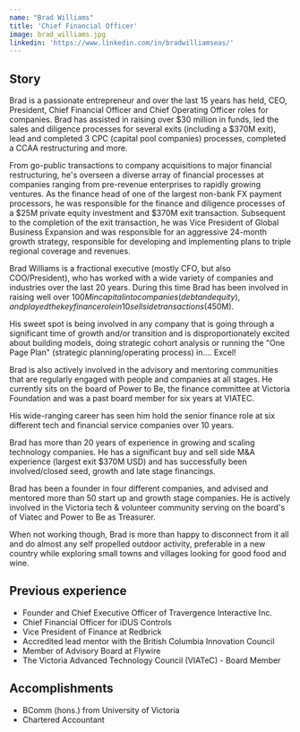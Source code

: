 ```yaml
---
name: "Brad Williams"
title: 'Chief Financial Officer'
image: brad_williams.jpg
linkedin: 'https://www.linkedin.com/in/bradwilliamseas/'
---
```


## Story

Brad is a passionate entrepreneur and over the last 15 years has held, CEO, President, Chief Financial Officer and Chief Operating Officer roles for companies. Brad has assisted in raising over $30 million in funds, led the sales and diligence processes for several exits (including a $370M exit), lead and completed 3 CPC (capital pool companies) processes, completed a CCAA restructuring and more.

From go-public transactions to company acquisitions to major financial restructuring, he's overseen a diverse array of financial processes at companies ranging from pre-revenue enterprises to rapidly growing ventures. As the finance head of one of the largest non-bank FX payment processors, he was responsible for the finance and diligence processes of a $25M private equity investment and $370M exit transaction. Subsequent to the completion of the exit transaction, he was Vice President of Global Business Expansion and was responsible for an aggressive 24-month growth strategy, responsible for developing and implementing plans to triple regional coverage and revenues.

Brad Williams is a fractional executive (mostly CFO, but also COO/President), who has worked with a wide variety of companies and industries over the last 20 years. During this time Brad has been involved in raising well over $100M in capital into companies (debt and equity), and played the key finance role in 10 sell side transactions ($450M).

His sweet spot is being involved in any company that is going through a significant time of growth and/or transition and is disproportionately excited about building models, doing strategic cohort analysis or running the "One Page Plan" (strategic planning/operating process) in…. Excel! 

Brad is also actively involved in the advisory and mentoring communities that are regularly engaged with people and companies at all stages. He currently sits on the board of Power to Be, the finance committee at Victoria Foundation and was a past board member for six years at VIATEC.

His wide-ranging career has seen him hold the senior finance role at six different tech and financial service companies over 10 years.

Brad has more than 20 years of experience in growing and scaling technology companies. He has a significant buy and sell side M&A experience (largest exit $370M USD) and has successfully been involved/closed seed, growth and late stage financings.  

Brad has been a founder in four different companies, and advised and mentored more than 50 start up and growth stage companies.  He is actively involved in the Victoria tech & volunteer community serving on the board's of Viatec and Power to Be as Treasurer.

When not working though, Brad is more than happy to disconnect from it all and do almost any self propelled outdoor activity, preferable in a new country while exploring small towns and villages looking for good food and wine.

## Previous experience
- Founder and Chief Executive Officer of Travergence Interactive Inc. 
- Chief Financial Officer for iDUS Controls
- Vice President of Finance at Redbrick
- Accredited lead mentor with the British Columbia Innovation Council
- Member of Advisory Board at Flywire
- The Victoria Advanced Technology Council (VIATeC) - Board Member

## Accomplishments
- BComm (hons.) from University of Victoria
- Chartered Accountant